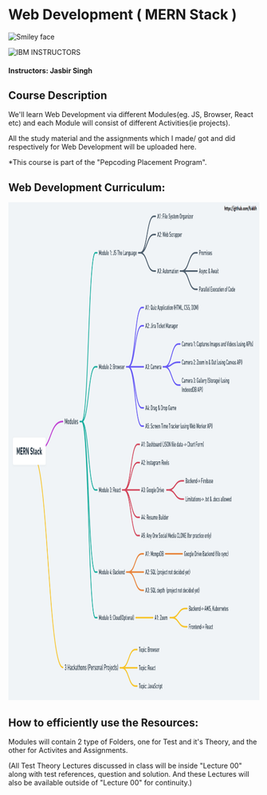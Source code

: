 # Web Development ( MERN Stack )

<img src="https://www.pepcoding.com/images/logo.png" alt="Smiley face" height="300" width="300">

![IBM](http://i.imgur.com/Qktqnu1.png) INSTRUCTORS
#### Instructors: Jasbir Singh

## Course Description
<p>We'll learn Web Development via different Modules(eg. JS, Browser, React etc) and each Module will consist of different Activities(ie projects).

All the study material and the assignments which I made/ got and did respectively for Web Development will be uploaded here.</p>

*This course is part of the "Pepcoding Placement Program".

## Web Development Curriculum:

<img src="raw/images/flow.png" alt="Smiley face" height="1000" width="1200">


## How to efficiently use the Resources:

<p> Modules will contain 2 type of Folders, one for Test and it's Theory, and the other for Activites and Assignments. </p>
<p> (All Test Theory Lectures discussed in class will be inside "Lecture 00" along with test references, question and solution. And these Lectures will also be available outside of "Lecture 00" for continuity.) </p>
